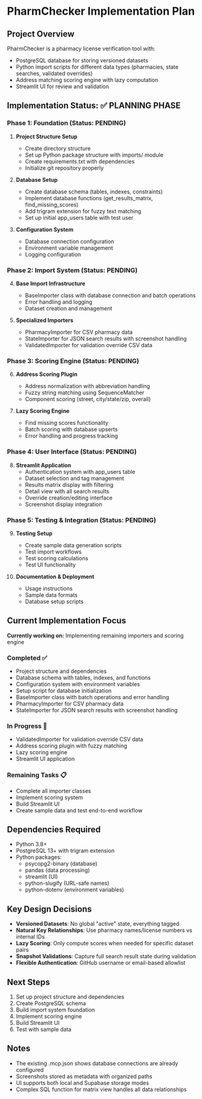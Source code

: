 # PharmChecker Implementation Plan

## Project Overview
PharmChecker is a pharmacy license verification tool with:
- PostgreSQL database for storing versioned datasets
- Python import scripts for different data types (pharmacies, state searches, validated overrides)
- Address matching scoring engine with lazy computation
- Streamlit UI for review and validation

## Implementation Status: ✅ PLANNING PHASE

### Phase 1: Foundation (Status: PENDING)
1. **Project Structure Setup**
   - Create directory structure
   - Set up Python package structure with imports/ module
   - Create requirements.txt with dependencies
   - Initialize git repository properly

2. **Database Setup** 
   - Create database schema (tables, indexes, constraints)
   - Implement database functions (get_results_matrix, find_missing_scores)
   - Add trigram extension for fuzzy text matching
   - Set up initial app_users table with test user

3. **Configuration System**
   - Database connection configuration
   - Environment variable management
   - Logging configuration

### Phase 2: Import System (Status: PENDING)
4. **Base Import Infrastructure**
   - BaseImporter class with database connection and batch operations
   - Error handling and logging
   - Dataset creation and management

5. **Specialized Importers**
   - PharmacyImporter for CSV pharmacy data
   - StateImporter for JSON search results with screenshot handling
   - ValidatedImporter for validation override CSV data

### Phase 3: Scoring Engine (Status: PENDING)  
6. **Address Scoring Plugin**
   - Address normalization with abbreviation handling
   - Fuzzy string matching using SequenceMatcher
   - Component scoring (street, city/state/zip, overall)

7. **Lazy Scoring Engine**
   - Find missing scores functionality
   - Batch scoring with database upserts
   - Error handling and progress tracking

### Phase 4: User Interface (Status: PENDING)
8. **Streamlit Application**
   - Authentication system with app_users table
   - Dataset selection and tag management
   - Results matrix display with filtering
   - Detail view with all search results
   - Override creation/editing interface
   - Screenshot display integration

### Phase 5: Testing & Integration (Status: PENDING)
9. **Testing Setup**
   - Create sample data generation scripts
   - Test import workflows
   - Test scoring calculations
   - Test UI functionality

10. **Documentation & Deployment**
    - Usage instructions
    - Sample data formats
    - Database setup scripts

## Current Implementation Focus
**Currently working on:** Implementing remaining importers and scoring engine

### Completed ✅
- Project structure and dependencies
- Database schema with tables, indexes, and functions
- Configuration system with environment variables
- Setup script for database initialization
- BaseImporter class with batch operations and error handling  
- PharmacyImporter for CSV pharmacy data
- StateImporter for JSON search results with screenshot handling

### In Progress 🚧
- ValidatedImporter for validation override CSV data
- Address scoring plugin with fuzzy matching
- Lazy scoring engine
- Streamlit UI application

### Remaining Tasks 📋
- Complete all importer classes
- Implement scoring system
- Build Streamlit UI
- Create sample data and test end-to-end workflow

## Dependencies Required
- Python 3.8+
- PostgreSQL 13+ with trigram extension
- Python packages:
  - psycopg2-binary (database)
  - pandas (data processing)
  - streamlit (UI)
  - python-slugify (URL-safe names)
  - python-dotenv (environment variables)

## Key Design Decisions
- **Versioned Datasets**: No global "active" state, everything tagged
- **Natural Key Relationships**: Use pharmacy names/license numbers vs internal IDs
- **Lazy Scoring**: Only compute scores when needed for specific dataset pairs
- **Snapshot Validations**: Capture full search result state during validation
- **Flexible Authentication**: GitHub username or email-based allowlist

## Next Steps
1. Set up project structure and dependencies
2. Create PostgreSQL schema
3. Build import system foundation
4. Implement scoring engine
5. Build Streamlit UI
6. Test with sample data

## Notes
- The existing .mcp.json shows database connections are already configured
- Screenshots stored as metadata with organized paths
- UI supports both local and Supabase storage modes
- Complex SQL function for matrix view handles all data relationships